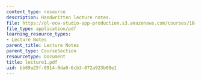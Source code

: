 ```yaml
---
content_type: resource
description: Handwritten lecture notes.
file: https://ol-ocw-studio-app-production.s3.amazonaws.com/courses/18-704-seminar-in-algebra-and-number-theory-rational-points-on-elliptic-curves-fall-2004/bb69a25f09140da06cb3072a923b09e1_lecture1.pdf
file_type: application/pdf
learning_resource_types:
- Lecture Notes
parent_title: Lecture Notes
parent_type: CourseSection
resourcetype: Document
title: lecture1.pdf
uid: bb69a25f-0914-0da0-6cb3-072a923b09e1
---
```

